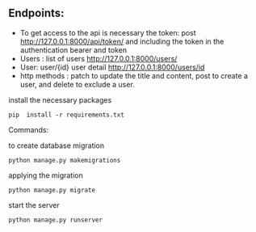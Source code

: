 
## Endpoints:
* To get access to the api is necessary the token: post http://127.0.0.1:8000/api/token/ and including the token in the authentication bearer and token
* Users : list of users http://127.0.0.1:8000/users/
* User: user/{id} user detail http://127.0.0.1:8000/users/id
* http methods : patch to update the title and content, post to create a user, and delete to exclude a user.


install the necessary packages


```
pip  install -r requirements.txt
```
Commands:

 to create database migration
```
python manage.py makemigrations
```

applying  the migration
```
python manage.py migrate
```
start the server
```
python manage.py runserver
```


  
